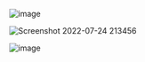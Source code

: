 ![image](https://user-images.githubusercontent.com/24829731/180655906-607a915a-bda8-404d-9a68-0a300edb19c5.png)

![Screenshot 2022-07-24 213456](https://user-images.githubusercontent.com/24829731/180656219-fd4b3b24-5edb-42c3-b7aa-5c278165317f.png)

![image](https://user-images.githubusercontent.com/24829731/180655978-74b2db63-9dac-43f2-98f6-8331d249ad8a.png)
